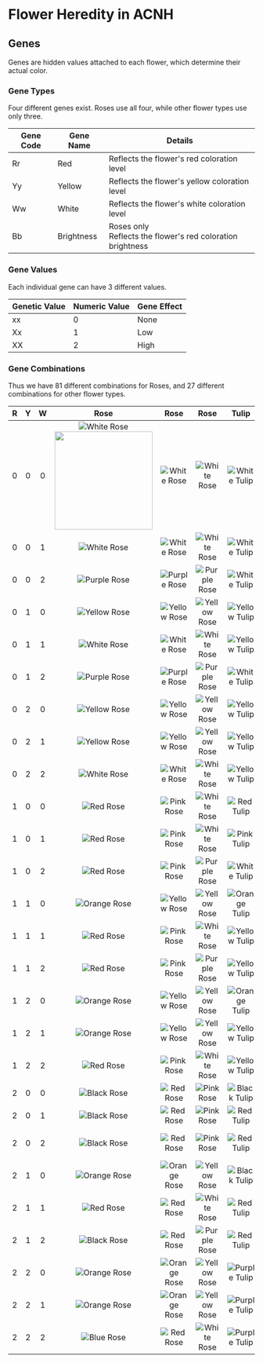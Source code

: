 # Flower Heredity in ACNH

## Genes

Genes are hidden values attached to each flower, which determine their actual color.

### Gene Types

Four different genes exist. Roses use all four, while other flower types use only three.

| Gene Code | Gene Name  | Details                                                      |
| --------- | ---------- | ------------------------------------------------------------ |
| Rr        | Red        | Reflects the flower's red coloration level                   |
| Yy        | Yellow     | Reflects the flower's yellow coloration level                |
| Ww        | White      | Reflects the flower's white coloration level                 |
| Bb        | Brightness | Roses only<br />Reflects the flower's red coloration brightness |

### Gene Values

Each individual gene can have 3 different values.

| Genetic Value | Numeric Value | Gene Effect |
| ------------- | ------------- | ----------- |
| xx            | 0             | None        |
| Xx            | 1             | Low         |
| XX            | 2             | High        |

### Gene Combinations

Thus we have 81 different combinations for Roses, and 27 different combinations for other flower types.

|  R   |  Y   |  W   |            Rose             |            Rose             |            Rose             |             Tulip             |             Pansy             |             Cosmos              |            Lily             |              Hyacinth               |               Windflower                |            Mum            |
| :--: | :--: | :--: | :-------------------------: | :-------------------------: | :-------------------------: | :---------------------------: | :---------------------------: | :-----------------------------: | :-------------------------: | :---------------------------------: | :-------------------------------------: | :-----------------------: |
|  0   |  0   |  0   |  ![White Rose][White Rose] <img src="https://i.imgur.com/Xacr6JK.png" width="200"/>  |  ![White Rose][White Rose]  |  ![White Rose][White Rose]  |  ![White Tulip][White Tulip]  |  ![White Pansy][White Pansy]  |  ![White Cosmos][White Cosmos]  |  ![White Lily][White Lily]  |  ![White Hyacinth][White Hyacinth]  |  ![White Windflower][White Windflower]  |  ![White Mum][White Mum]  |
|  0   |  0   |  1   |  ![White Rose][White Rose]  |  ![White Rose][White Rose]  |  ![White Rose][White Rose]  |  ![White Tulip][White Tulip]  |  ![White Pansy][White Pansy]  |  ![White Cosmos][White Cosmos]  |  ![White Lily][White Lily]  |  ![White Hyacinth][White Hyacinth]  |  ![White Windflower][White Windflower]  |  ![White Mum][White Mum]  |
|  0   |  0   |  2   | ![Purple Rose][Purple Rose] | ![Purple Rose][Purple Rose] | ![Purple Rose][Purple Rose] |  ![White Tulip][White Tulip]  |   ![Blue Pansy][Blue Pansy]   |  ![White Cosmos][White Cosmos]  |  ![White Lily][White Lily]  |   ![Blue Hyacinth][Blue Hyacinth]   |   ![Blue Windflower][Blue Windflower]   | ![Purple Mum][Purple Mum] |
|  0   |  1   |  0   | ![Yellow Rose][Yellow Rose] | ![Yellow Rose][Yellow Rose] | ![Yellow Rose][Yellow Rose] | ![Yellow Tulip][Yellow Tulip] | ![Yellow Pansy][Yellow Pansy] | ![Yellow Cosmos][Yellow Cosmos] |  ![White Lily][White Lily]  | ![Yellow Hyacinth][Yellow Hyacinth] | ![Orange Windflower][Orange Windflower] | ![Yellow Mum][Yellow Mum] |
|  0   |  1   |  1   |  ![White Rose][White Rose]  |  ![White Rose][White Rose]  |  ![White Rose][White Rose]  | ![Yellow Tulip][Yellow Tulip] | ![Yellow Pansy][Yellow Pansy] | ![Yellow Cosmos][Yellow Cosmos] |  ![White Lily][White Lily]  | ![Yellow Hyacinth][Yellow Hyacinth] | ![Orange Windflower][Orange Windflower] | ![Yellow Mum][Yellow Mum] |
|  0   |  1   |  2   | ![Purple Rose][Purple Rose] | ![Purple Rose][Purple Rose] | ![Purple Rose][Purple Rose] |  ![White Tulip][White Tulip]  |   ![Blue Pansy][Blue Pansy]   |  ![White Cosmos][White Cosmos]  |  ![White Lily][White Lily]  |  ![White Hyacinth][White Hyacinth]  |   ![Blue Windflower][Blue Windflower]   |  ![White Mum][White Mum]  |
|  0   |  2   |  0   | ![Yellow Rose][Yellow Rose] | ![Yellow Rose][Yellow Rose] | ![Yellow Rose][Yellow Rose] | ![Yellow Tulip][Yellow Tulip] | ![Yellow Pansy][Yellow Pansy] | ![Yellow Cosmos][Yellow Cosmos] | ![Yellow Lily][Yellow Lily] | ![Yellow Hyacinth][Yellow Hyacinth] | ![Orange Windflower][Orange Windflower] | ![Yellow Mum][Yellow Mum] |
|  0   |  2   |  1   | ![Yellow Rose][Yellow Rose] | ![Yellow Rose][Yellow Rose] | ![Yellow Rose][Yellow Rose] | ![Yellow Tulip][Yellow Tulip] | ![Yellow Pansy][Yellow Pansy] | ![Yellow Cosmos][Yellow Cosmos] | ![Yellow Lily][Yellow Lily] | ![Yellow Hyacinth][Yellow Hyacinth] | ![Orange Windflower][Orange Windflower] | ![Yellow Mum][Yellow Mum] |
|  0   |  2   |  2   |  ![White Rose][White Rose]  |  ![White Rose][White Rose]  |  ![White Rose][White Rose]  | ![Yellow Tulip][Yellow Tulip] | ![Yellow Pansy][Yellow Pansy] | ![Yellow Cosmos][Yellow Cosmos] |  ![White Lily][White Lily]  | ![Yellow Hyacinth][Yellow Hyacinth] | ![Orange Windflower][Orange Windflower] | ![Yellow Mum][Yellow Mum] |
|  1   |  0   |  0   |    ![Red Rose][Red Rose]    |   ![Pink Rose][Pink Rose]   |  ![White Rose][White Rose]  |    ![Red Tulip][Red Tulip]    |    ![Red Pansy][Red Pansy]    |   ![Pink Cosmos][Pink Cosmos]   |    ![Red Lily][Red Lily]    |    ![Red Hyacinth][Red Hyacinth]    |    ![Red Windflower][Red Windflower]    |   ![Pink Mum][Pink Mum]   |
|  1   |  0   |  1   |    ![Red Rose][Red Rose]    |   ![Pink Rose][Pink Rose]   |  ![White Rose][White Rose]  |   ![Pink Tulip][Pink Tulip]   |    ![Red Pansy][Red Pansy]    |   ![Pink Cosmos][Pink Cosmos]   |   ![Pink Lily][Pink Lily]   |   ![Pink Hyacinth][Pink Hyacinth]   |    ![Red Windflower][Red Windflower]    |   ![Pink Mum][Pink Mum]   |
|  1   |  0   |  2   |    ![Red Rose][Red Rose]    |   ![Pink Rose][Pink Rose]   | ![Purple Rose][Purple Rose] |  ![White Tulip][White Tulip]  |   ![Blue Pansy][Blue Pansy]   |   ![Pink Cosmos][Pink Cosmos]   |  ![White Lily][White Lily]  |  ![White Hyacinth][White Hyacinth]  |   ![Blue Windflower][Blue Windflower]   |   ![Pink Mum][Pink Mum]   |
|  1   |  1   |  0   | ![Orange Rose][Orange Rose] | ![Yellow Rose][Yellow Rose] | ![Yellow Rose][Yellow Rose] | ![Orange Tulip][Orange Tulip] | ![Orange Pansy][Orange Pansy] | ![Orange Cosmos][Orange Cosmos] | ![Orange Lily][Orange Lily] | ![Orange Hyacinth][Orange Hyacinth] |   ![Pink Windflower][Pink Windflower]   | ![Yellow Mum][Yellow Mum] |
|  1   |  1   |  1   |    ![Red Rose][Red Rose]    |   ![Pink Rose][Pink Rose]   |  ![White Rose][White Rose]  | ![Yellow Tulip][Yellow Tulip] | ![Orange Pansy][Orange Pansy] | ![Orange Cosmos][Orange Cosmos] | ![Yellow Lily][Yellow Lily] | ![Yellow Hyacinth][Yellow Hyacinth] |   ![Pink Windflower][Pink Windflower]   |    ![Red Mum][Red Mum]    |
|  1   |  1   |  2   |    ![Red Rose][Red Rose]    |   ![Pink Rose][Pink Rose]   | ![Purple Rose][Purple Rose] | ![Yellow Tulip][Yellow Tulip] | ![Orange Pansy][Orange Pansy] |   ![Pink Cosmos][Pink Cosmos]   | ![Yellow Lily][Yellow Lily] | ![Yellow Hyacinth][Yellow Hyacinth] |   ![Pink Windflower][Pink Windflower]   |   ![Pink Mum][Pink Mum]   |
|  1   |  2   |  0   | ![Orange Rose][Orange Rose] | ![Yellow Rose][Yellow Rose] | ![Yellow Rose][Yellow Rose] | ![Orange Tulip][Orange Tulip] | ![Yellow Pansy][Yellow Pansy] | ![Orange Cosmos][Orange Cosmos] | ![Orange Lily][Orange Lily] | ![Orange Hyacinth][Orange Hyacinth] | ![Orange Windflower][Orange Windflower] | ![Purple Mum][Purple Mum] |
|  1   |  2   |  1   | ![Orange Rose][Orange Rose] | ![Yellow Rose][Yellow Rose] | ![Yellow Rose][Yellow Rose] | ![Yellow Tulip][Yellow Tulip] | ![Yellow Pansy][Yellow Pansy] | ![Orange Cosmos][Orange Cosmos] | ![Yellow Lily][Yellow Lily] | ![Yellow Hyacinth][Yellow Hyacinth] | ![Orange Windflower][Orange Windflower] | ![Purple Mum][Purple Mum] |
|  1   |  2   |  2   |    ![Red Rose][Red Rose]    |   ![Pink Rose][Pink Rose]   |  ![White Rose][White Rose]  | ![Yellow Tulip][Yellow Tulip] | ![Yellow Pansy][Yellow Pansy] | ![Orange Cosmos][Orange Cosmos] | ![Yellow Lily][Yellow Lily] | ![Yellow Hyacinth][Yellow Hyacinth] | ![Orange Windflower][Orange Windflower] | ![Purple Mum][Purple Mum] |
|  2   |  0   |  0   |  ![Black Rose][Black Rose]  |    ![Red Rose][Red Rose]    |   ![Pink Rose][Pink Rose]   |  ![Black Tulip][Black Tulip]  |    ![Red Pansy][Red Pansy]    |    ![Red Cosmos][Red Cosmos]    |  ![Black Lily][Black Lily]  |    ![Red Hyacinth][Red Hyacinth]    |    ![Red Windflower][Red Windflower]    |    ![Red Mum][Red Mum]    |
|  2   |  0   |  1   |  ![Black Rose][Black Rose]  |    ![Red Rose][Red Rose]    |   ![Pink Rose][Pink Rose]   |    ![Red Tulip][Red Tulip]    |    ![Red Pansy][Red Pansy]    |    ![Red Cosmos][Red Cosmos]    |    ![Red Lily][Red Lily]    |    ![Red Hyacinth][Red Hyacinth]    |    ![Red Windflower][Red Windflower]    |    ![Red Mum][Red Mum]    |
|  2   |  0   |  2   |  ![Black Rose][Black Rose]  |    ![Red Rose][Red Rose]    |   ![Pink Rose][Pink Rose]   |    ![Red Tulip][Red Tulip]    | ![Purple Pansy][Purple Pansy] |    ![Red Cosmos][Red Cosmos]    |   ![Pink Lily][Pink Lily]   |    ![Red Hyacinth][Red Hyacinth]    | ![Purple Windflower][Purple Windflower] |    ![Red Mum][Red Mum]    |
|  2   |  1   |  0   | ![Orange Rose][Orange Rose] | ![Orange Rose][Orange Rose] | ![Yellow Rose][Yellow Rose] |  ![Black Tulip][Black Tulip]  |    ![Red Pansy][Red Pansy]    | ![Orange Cosmos][Orange Cosmos] |  ![Black Lily][Black Lily]  |   ![Blue Hyacinth][Blue Hyacinth]   |    ![Red Windflower][Red Windflower]    | ![Purple Mum][Purple Mum] |
|  2   |  1   |  1   |    ![Red Rose][Red Rose]    |    ![Red Rose][Red Rose]    |  ![White Rose][White Rose]  |    ![Red Tulip][Red Tulip]    |    ![Red Pansy][Red Pansy]    | ![Orange Cosmos][Orange Cosmos] |    ![Red Lily][Red Lily]    |    ![Red Hyacinth][Red Hyacinth]    |    ![Red Windflower][Red Windflower]    | ![Purple Mum][Purple Mum] |
|  2   |  1   |  2   |  ![Black Rose][Black Rose]  |    ![Red Rose][Red Rose]    | ![Purple Rose][Purple Rose] |    ![Red Tulip][Red Tulip]    | ![Purple Pansy][Purple Pansy] |    ![Red Cosmos][Red Cosmos]    |   ![Pink Lily][Pink Lily]   |    ![Red Hyacinth][Red Hyacinth]    | ![Purple Windflower][Purple Windflower] |    ![Red Mum][Red Mum]    |
|  2   |  2   |  0   | ![Orange Rose][Orange Rose] | ![Orange Rose][Orange Rose] | ![Yellow Rose][Yellow Rose] | ![Purple Tulip][Purple Tulip] | ![Orange Pansy][Orange Pansy] |  ![Black Cosmos][Black Cosmos]  | ![Orange Lily][Orange Lily] | ![Purple Hyacinth][Purple Hyacinth] |   ![Pink Windflower][Pink Windflower]   |  ![Green Mum][Green Mum]  |
|  2   |  2   |  1   | ![Orange Rose][Orange Rose] | ![Orange Rose][Orange Rose] | ![Yellow Rose][Yellow Rose] | ![Purple Tulip][Purple Tulip] | ![Orange Pansy][Orange Pansy] |  ![Black Cosmos][Black Cosmos]  | ![Orange Lily][Orange Lily] | ![Purple Hyacinth][Purple Hyacinth] |   ![Pink Windflower][Pink Windflower]   |  ![Green Mum][Green Mum]  |
|  2   |  2   |  2   |   ![Blue Rose][Blue Rose]   |    ![Red Rose][Red Rose]    |  ![White Rose][White Rose]  | ![Purple Tulip][Purple Tulip] | ![Purple Pansy][Purple Pansy] |    ![Red Cosmos][Red Cosmos]    |  ![White Lily][White Lily]  | ![Purple Hyacinth][Purple Hyacinth] | ![Purple Windflower][Purple Windflower] |    ![Red Mum][Red Mum]    |

[White Rose]: https://i.imgur.com/Xacr6JK.png
[Red Rose]: https://i.imgur.com/WNw4bsy.png
[Yellow Rose]: https://i.imgur.com/syp5DZO.png
[Pink Rose]: https://i.imgur.com/vtLJ18p.png
[Orange Rose]: https://i.imgur.com/AY4AS3v.png
[Purple Rose]: https://i.imgur.com/HRDqqUF.png
[Black Rose]: https://i.imgur.com/YnAFSip.png
[Blue Rose]: https://i.imgur.com/ShPNLUc.png

[White Tulip]: https://i.imgur.com/icXqqff.png
[Red Tulip]: https://i.imgur.com/FocWneF.png
[Yellow Tulip]: https://i.imgur.com/XYoBPHj.png
[Pink Tulip]: https://i.imgur.com/BcQPAVM.png
[Orange Tulip]: https://i.imgur.com/Qe1zJRf.png
[Purple Tulip]: https://i.imgur.com/2Nn2I32.png
[Black Tulip]: https://i.imgur.com/swxLB2t.png

[White Pansy]: https://i.imgur.com/WbH1f0y.png
[Red Pansy]: https://i.imgur.com/P87wzUX.png
[Yellow Pansy]: https://i.imgur.com/Brr59Np.png
[Orange Pansy]: https://i.imgur.com/pql7Ur4.png
[Purple Pansy]: https://i.imgur.com/apel9uO.png
[Blue Pansy]: https://i.imgur.com/qstosOC.png

[Red Cosmos]: https://i.imgur.com/bZOJNuX.png
[White Cosmos]: https://i.imgur.com/owY9Ipz.png
[Yellow Cosmos]: https://i.imgur.com/FW4GIKj.png
[Black Cosmos]: https://i.imgur.com/FHppj6Z.png
[Orange Cosmos]: https://i.imgur.com/bQLcOFo.png
[Pink Cosmos]: https://i.imgur.com/hNIl1Mu.png

[White Lily]: https://i.imgur.com/PbIoBfx.png
[Red Lily]: https://i.imgur.com/FKRfD2m.png
[Yellow Lily]: https://i.imgur.com/Pg2UA6D.png
[Pink Lily]: https://i.imgur.com/jfQO7hl.png
[Orange Lily]: https://i.imgur.com/rWQgZX0.png
[Black Lily]: https://i.imgur.com/3YBcBum.png

[Red Hyacinth]: https://i.imgur.com/z4Slfi6.png
[White Hyacinth]: https://i.imgur.com/DfQ6XxZ.png
[Yellow Hyacinth]: https://i.imgur.com/fqKtiIj.png
[Purple Hyacinth]: https://i.imgur.com/JWy8MxJ.png
[Orange Hyacinth]: https://i.imgur.com/S8l1iXY.png
[Pink Hyacinth]: https://i.imgur.com/HbIWR5v.png
[Blue Hyacinth]: https://i.imgur.com/hAMbFoT.png

[Red Windflower]: https://i.imgur.com/ZEV3HiA.png
[White Windflower]: https://i.imgur.com/LUkHAFI.png
[Blue Windflower]: https://i.imgur.com/enSgApS.png
[Purple Windflower]: https://i.imgur.com/QjSnAoQ.png
[Pink Windflower]: https://i.imgur.com/sM4KZfQ.png
[Orange Windflower]: https://i.imgur.com/x6NVTdz.png

[Red Mum]: https://i.imgur.com/3MOgmO5.png
[White Mum]: https://i.imgur.com/zAYqa1u.png
[Yellow Mum]: https://i.imgur.com/jstJuSE.png
[Purple Mum]: https://i.imgur.com/C3s80Mc.png
[Pink Mum]: https://i.imgur.com/vbu5rmI.png
[Green Mum]: https://i.imgur.com/a9V82Ao.png